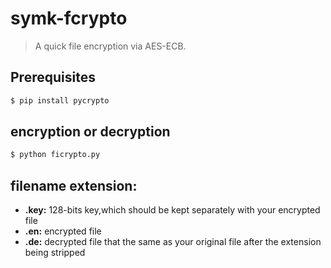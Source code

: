 # symk-fcrypto

> A quick file encryption via AES-ECB.

## Prerequisites

```bash
$ pip install pycrypto
```

## encryption or decryption

```bash
$ python ficrypto.py
```

## filename extension:

* __.key:__ 128-bits key,which should be kept separately with your encrypted file
* __.en:__ encrypted file
* __.de:__ decrypted file that the same as your original file after the extension being stripped

